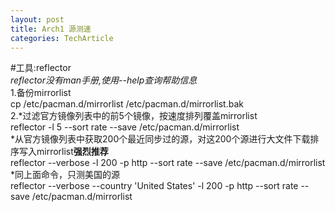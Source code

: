 ```yaml
---
layout: post
title: Arch1 源测速
categories: TechArticle
---
```

#工具:reflector   
*reflector没有man手册,使用--help查询帮助信息*   
1.备份mirrorlist   
	cp /etc/pacman.d/mirrorlist /etc/pacman.d/mirrorlist.bak   
2.*过滤官方镜像列表中的前5个镜像，按速度排列覆盖mirrorlist   
	reflector -l 5 --sort rate --save /etc/pacman.d/mirrorlist   
*从官方镜像列表中获取200个最近同步过的源，对这200个源进行大文件下载排序写入mirrorlist**强烈推荐**   
	reflector --verbose -l 200 -p http --sort rate --save /etc/pacman.d/mirrorlist    
*同上面命令，只测美国的源    
	reflector --verbose --country 'United States' -l 200 -p http --sort rate --save /etc/pacman.d/mirrorlist    
